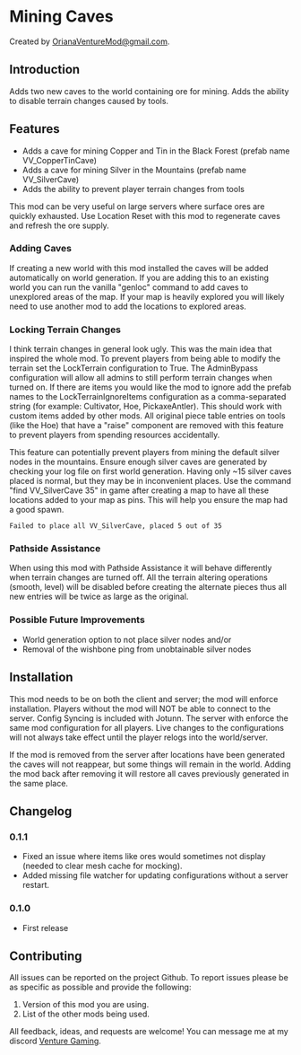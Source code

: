 # Mining Caves

Created by [OrianaVentureMod@gmail.com](https://github.com/OrianaVenture/VentureValheim).

## Introduction

Adds two new caves to the world containing ore for mining. Adds the ability to disable terrain changes caused by tools.

## Features

* Adds a cave for mining Copper and Tin in the Black Forest (prefab name VV_CopperTinCave)
* Adds a cave for mining Silver in the Mountains (prefab name VV_SilverCave)
* Adds the ability to prevent player terrain changes from tools

This mod can be very useful on large servers where surface ores are quickly exhausted. Use Location Reset with this mod to regenerate caves and refresh the ore supply.

### Adding Caves

If creating a new world with this mod installed the caves will be added automatically on world generation. If you are adding this to an existing world you can run the vanilla "genloc" command to add caves to unexplored areas of the map. If your map is heavily explored you will likely need to use another mod to add the locations to explored areas.

### Locking Terrain Changes

I think terrain changes in general look ugly. This was the main idea that inspired the whole mod. To prevent players from being able to modify the terrain set the LockTerrain configuration to True. The AdminBypass configuration will allow all admins to still perform terrain changes when turned on. If there are items you would like the mod to ignore add the prefab names to the LockTerrainIgnoreItems configuration as a comma-separated string (for example: Cultivator, Hoe, PickaxeAntler). This should work with custom items added by other mods. All original piece table entries on tools (like the Hoe) that have a "raise" component are removed with this feature to prevent players from spending resources accidentally.

This feature can potentially prevent players from mining the default silver nodes in the mountains. Ensure enough silver caves are generated by checking your log file on first world generation. Having only ~15 silver caves placed is normal, but they may be in inconvenient places. Use the command "find VV_SilverCave 35" in game after creating a map to have all these locations added to your map as pins. This will help you ensure the map had a good spawn.

```
Failed to place all VV_SilverCave, placed 5 out of 35
```

### Pathside Assistance

When using this mod with Pathside Assistance it will behave differently when terrain changes are turned off. All the terrain altering operations (smooth, level) will be disabled before creating the alternate pieces thus all new entries will be twice as large as the original.

### Possible Future Improvements

* World generation option to not place silver nodes and/or
* Removal of the wishbone ping from unobtainable silver nodes

## Installation

This mod needs to be on both the client and server; the mod will enforce installation. Players without the mod will NOT be able to connect to the server. Config Syncing is included with Jotunn. The server with enforce the same mod configuration for all players. Live changes to the configurations will not always take effect until the player relogs into the world/server.

If the mod is removed from the server after locations have been generated the caves will not reappear, but some things will remain in the world. Adding the mod back after removing it will restore all caves previously generated in the same place.

## Changelog

### 0.1.1

* Fixed an issue where items like ores would sometimes not display (needed to clear mesh cache for mocking).
* Added missing file watcher for updating configurations without a server restart.

### 0.1.0

* First release

## Contributing

All issues can be reported on the project Github. To report issues please be as specific as possible and provide the following:

1. Version of this mod you are using.
2. List of the other mods being used.

All feedback, ideas, and requests are welcome! You can message me at my discord [Venture Gaming](https://discord.gg/tAd5hapt88).